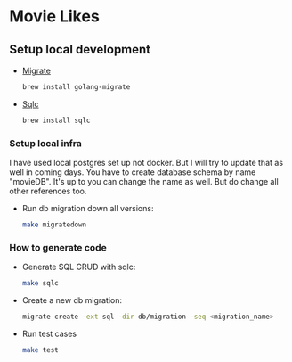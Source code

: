 # Movie Likes
## Setup local development

- [Migrate](https://github.com/golang-migrate/migrate/tree/master/cmd/migrate)

    ```bash
    brew install golang-migrate
    ```

- [Sqlc](https://github.com/kyleconroy/sqlc#installation)

    ```bash
    brew install sqlc
    ```

### Setup local infra
I have used local postgres set up not docker. But I will try to update that as well in coming days.
You have to create database schema by name "movieDB". It's up to you can change the name as well. But do change all other references too.

- Run db migration down all versions:

    ```bash
    make migratedown
    ```

### How to generate code

- Generate SQL CRUD with sqlc:

    ```bash
    make sqlc
    ```

- Create a new db migration:

    ```bash
    migrate create -ext sql -dir db/migration -seq <migration_name>
    ```

- Run test cases

    ```bash
    make test
    ```
